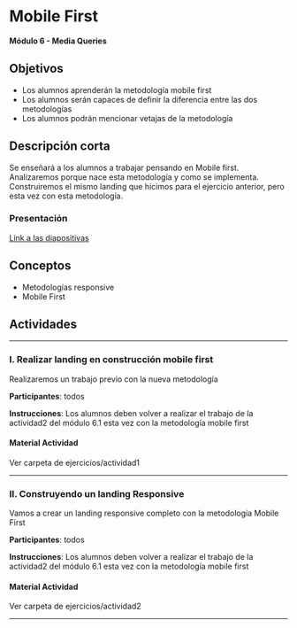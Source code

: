 # Mobile First

**Módulo 6 - Media Queries**

## Objetivos

- Los alumnos aprenderán la metodología mobile first
- Los alumnos serán capaces de definir la diferencia entre las dos metodologías
- Los alumnos podrán mencionar vetajas de la metodología

## Descripción corta

Se enseñará a los alumnos a trabajar pensando en Mobile first. Analizaremos porque nace esta metodología y como se implementa. Construiremos el mismo landing que hicimos para el ejercicio anterior, pero esta vez con esta metodología.

### Presentación

[Link a las diapositivas](https://drive.google.com/open?id=1wZ1DrWSCOcTk5VNrbismOWa8lwndLF3huXouX5Vll6A)

## Conceptos

- Metodologías responsive
- Mobile First

## Actividades

---

### I. Realizar landing en construcción mobile first

Realizaremos un trabajo previo con la nueva metodología

**Participantes**: todos

**Instrucciones**: Los alumnos deben volver a realizar el trabajo de la actividad2 del módulo 6.1 esta vez con la metodología mobile first

#### Material Actividad

Ver carpeta de ejercicios/actividad1

---

### II. Construyendo un landing Responsive

Vamos a crear un landing responsive completo con la metodología Mobile First

**Participantes**: todos

**Instrucciones**: Los alumnos deben volver a realizar el trabajo de la actividad2 del módulo 6.1 esta vez con la metodología mobile first

#### Material Actividad

Ver carpeta de ejercicios/actividad2

---
